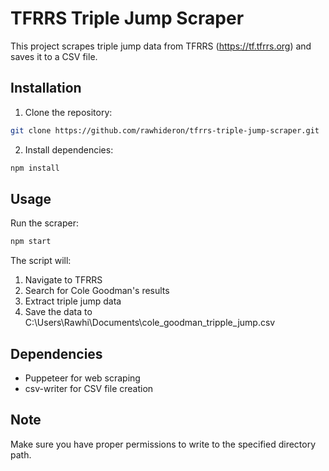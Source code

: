 # TFRRS Triple Jump Scraper

This project scrapes triple jump data from TFRRS (https://tf.tfrrs.org) and saves it to a CSV file.

## Installation

1. Clone the repository:
```bash
git clone https://github.com/rawhideron/tfrrs-triple-jump-scraper.git
```

2. Install dependencies:
```bash
npm install
```

## Usage

Run the scraper:
```bash
npm start
```

The script will:
1. Navigate to TFRRS
2. Search for Cole Goodman's results
3. Extract triple jump data
4. Save the data to C:\Users\Rawhi\Documents\cole_goodman_tripple_jump.csv

## Dependencies

- Puppeteer for web scraping
- csv-writer for CSV file creation

## Note

Make sure you have proper permissions to write to the specified directory path.